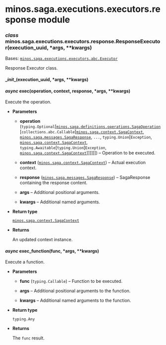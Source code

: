 # minos.saga.executions.executors.response module


### _class_ minos.saga.executions.executors.response.ResponseExecutor(execution_uuid, \*args, \*\*kwargs)
Bases: [`minos.saga.executions.executors.abc.Executor`](minos.saga.executions.executors.abc.md#minos.saga.executions.executors.abc.Executor)

Response Executor class.


#### \__init__(execution_uuid, \*args, \*\*kwargs)

#### _async_ exec(operation, context, response, \*args, \*\*kwargs)
Execute the operation.


* **Parameters**

    
    * **operation** (`typing.Optional`[[`minos.saga.definitions.operations.SagaOperation`](minos.saga.definitions.operations.md#minos.saga.definitions.operations.SagaOperation)[`collections.abc.Callable`[[`minos.saga.context.SagaContext`](minos.saga.context.md#minos.saga.context.SagaContext), [`minos.saga.messages.SagaResponse`](minos.saga.messages.md#minos.saga.messages.SagaResponse), `...`, `typing.Union`[`Exception`, [`minos.saga.context.SagaContext`](minos.saga.context.md#minos.saga.context.SagaContext), `typing.Awaitable`[`typing.Union`[`Exception`, [`minos.saga.context.SagaContext`](minos.saga.context.md#minos.saga.context.SagaContext)]]]]]]) – Operation to be executed.


    * **context** ([`minos.saga.context.SagaContext`](minos.saga.context.md#minos.saga.context.SagaContext)) – Actual execution context.


    * **response** ([`minos.saga.messages.SagaResponse`](minos.saga.messages.md#minos.saga.messages.SagaResponse)) – SagaResponse containing the response content.


    * **args** – Additional positional arguments.


    * **kwargs** – Additional named arguments.



* **Return type**

    [`minos.saga.context.SagaContext`](minos.saga.context.md#minos.saga.context.SagaContext)



* **Returns**

    An updated context instance.



#### _async_ exec_function(func, \*args, \*\*kwargs)
Execute a function.


* **Parameters**

    
    * **func** (`typing.Callable`) – Function to be executed.


    * **args** – Additional positional arguments to the function.


    * **kwargs** – Additional named arguments to the function.



* **Return type**

    `typing.Any`



* **Returns**

    The `func` result.
